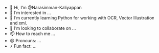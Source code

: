 - 👋 Hi, I’m @Narasimman-Kaliyappan
- 👀 I’m interested in ...
- 🌱 I’m currently learning Python for working with OCR, Vector Illustration and xml.
- 💞️ I’m looking to collaborate on ...
- 📫 How to reach me ...
- 😄 Pronouns: ...
- ⚡ Fun fact: ...

<!---
Narasimman-Kaliyappan/Narasimman-Kaliyappan is a ✨ special ✨ repository because its `README.md` (this file) appears on your GitHub profile.
You can click the Preview link to take a look at your changes.
--->
